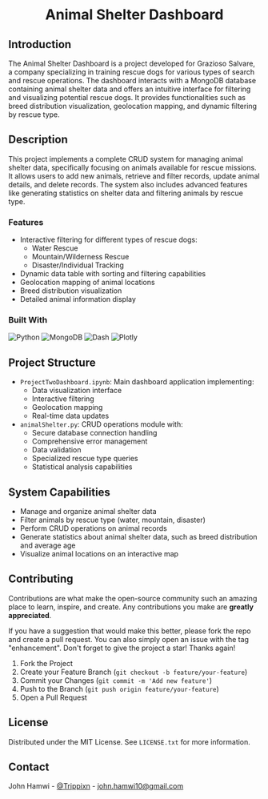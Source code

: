 <!-- HEADER: Title of the project -->
<h1 align="center">Animal Shelter Dashboard</h1>

<!-- INTRODUCTION: Brief introduction about the project, its inspiration, and purpose -->
## Introduction
The Animal Shelter Dashboard is a project developed for Grazioso Salvare, a company specializing in training rescue dogs for various types of search and rescue operations. The dashboard interacts with a MongoDB database containing animal shelter data and offers an intuitive interface for filtering and visualizing potential rescue dogs. It provides functionalities such as breed distribution visualization, geolocation mapping, and dynamic filtering by rescue type.

<!-- DESCRIPTION: Detailed description of the project, its features, and functionalities -->
## Description
This project implements a complete CRUD system for managing animal shelter data, specifically focusing on animals available for rescue missions. It allows users to add new animals, retrieve and filter records, update animal details, and delete records. The system also includes advanced features like generating statistics on shelter data and filtering animals by rescue type.

### Features
- Interactive filtering for different types of rescue dogs:
  - Water Rescue
  - Mountain/Wilderness Rescue
  - Disaster/Individual Tracking
- Dynamic data table with sorting and filtering capabilities
- Geolocation mapping of animal locations
- Breed distribution visualization
- Detailed animal information display

<!-- BUILT WITH: Technologies and tools used in the project -->
### Built With
![Python](https://img.shields.io/badge/python-3776AB.svg?style=for-the-badge&logo=python&logoColor=white)
![MongoDB](https://img.shields.io/badge/MongoDB-47A248.svg?style=for-the-badge&logo=mongodb&logoColor=white)
![Dash](https://img.shields.io/badge/Dash-000000.svg?style=for-the-badge&logo=plotly&logoColor=white)
![Plotly](https://img.shields.io/badge/Plotly-3F4F75.svg?style=for-the-badge&logo=plotly&logoColor=white)

<!-- PROJECT STRUCTURE: Overview of the project's structure and main components -->
## Project Structure
- `ProjectTwoDashboard.ipynb`: Main dashboard application implementing:
  - Data visualization interface
  - Interactive filtering
  - Geolocation mapping
  - Real-time data updates
- `animalShelter.py`: CRUD operations module with:
  - Secure database connection handling
  - Comprehensive error management
  - Data validation
  - Specialized rescue type queries
  - Statistical analysis capabilities

<!-- SYSTEM CAPABILITIES: A list of features and capabilities of the project -->
## System Capabilities
- Manage and organize animal shelter data
- Filter animals by rescue type (water, mountain, disaster)
- Perform CRUD operations on animal records
- Generate statistics about animal shelter data, such as breed distribution and average age
- Visualize animal locations on an interactive map

<!-- CONTRIBUTING: Guidelines for contributing to the project -->
## Contributing
Contributions are what make the open-source community such an amazing place to learn, inspire, and create. Any contributions you make are **greatly appreciated**.

If you have a suggestion that would make this better, please fork the repo and create a pull request. You can also simply open an issue with the tag "enhancement".
Don't forget to give the project a star! Thanks again!

1. Fork the Project
2. Create your Feature Branch (`git checkout -b feature/your-feature`)
3. Commit your Changes (`git commit -m 'Add new feature'`)
4. Push to the Branch (`git push origin feature/your-feature`)
5. Open a Pull Request


<!-- LICENSE: Information about the project's license -->
## License
Distributed under the MIT License. See `LICENSE.txt` for more information.

<!-- CONTACT: Contact information for the project maintainer -->
## Contact
John Hamwi - [@Trippixn](https://twitter.com/trippixn) - john.hamwi10@gmail.com
